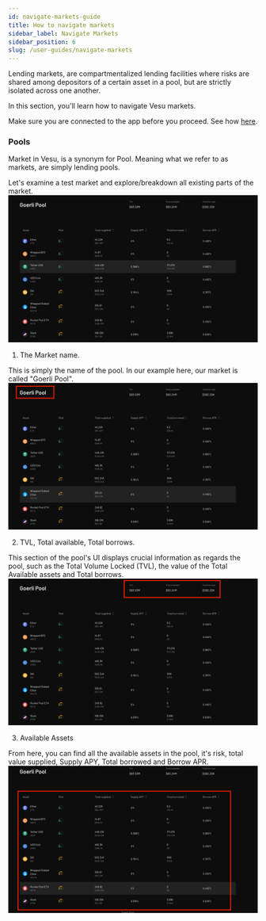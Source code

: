 ```yaml
---
id: navigate-markets-guide
title: How to navigate markets
sidebar_label: Navigate Markets
sidebar_position: 6
slug: /user-guides/navigate-markets
---
```


Lending markets, are compartmentalized lending facilities where risks are shared among depositors of a certain asset in a pool, but are strictly isolated across one another.

In this section, you'll learn how to navigate Vesu markets.

Make sure you are connected to the app before you proceed. See how [here](./connect-guide.md).

### Pools

Market in Vesu, is a synonym for Pool. Meaning what we refer to as markets, are simply lending pools.

Let's examine a test market and explore/breakdown all existing parts of the market.
![Market](images/market_1.png)

1. The Market name.

This is simply the name of the pool. In our example here, our market is called "Goerli Pool".
![Market](images/market_2.png)

2. TVL, Total available, Total borrows.

This section of the pool's UI displays crucial information as regards the pool, such as the Total Volume Locked (TVL), the value of the Total Available assets and Total borrows.
![Market](images/market_3.png)

3. Available Assets

From here, you can find all the available assets in the pool, it's risk, total value supplied, Supply APY, Total borrowed and Borrow APR.
![Market](images/market_4.png)
